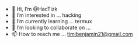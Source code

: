 - 👋 Hi, I’m @HacTizk
- 👀 I’m interested in ... hacking
- 🌱 I’m currently learning ... termux
- 💞️ I’m looking to collaborate on ...
- 📫 How to reach me ... timibenjamin21@gmail.com

<!---
HacTizk/HacTizk is a ✨ special ✨ repository because its `README.md` (this file) appears on your GitHub profile.
You can click the Preview link to take a look at your changes.
--->
